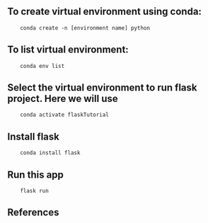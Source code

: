 ## To create virtual environment using conda:

```
	conda create -n [environment name] python
```

## To list virtual environment:

```
	conda env list
```

## Select the virtual environment to run flask project. Here we will use

```
	conda activate flaskTutorial
```

## Install flask

```
	conda install flask
```

## Run this app

```
	flask run
```

## References

```

```
